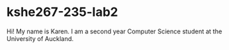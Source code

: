 # kshe267-235-lab2

Hi! My name is Karen.
I am a second year Computer Science student at the University of Auckland.
